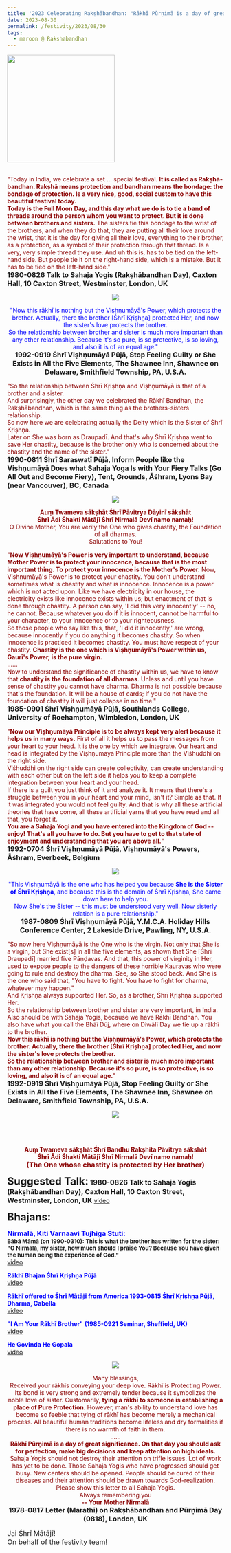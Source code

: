 ```yaml
---
title: '2023 Celebrating Rakṣhābandhan: "Rākhī Pūrṇimā is a day of great significance. On that day you should ask for perfection, make big decisions, and keep attention on high ideals." '
date: 2023-08-30
permalink: /festivity/2023/08/30
tags:
  - maroon @ Rakshabandhan
---
```


<div style="text-align: left"><img src="/images/image1.png" width="250" /></div><br>

<p>
<font color="DarkRed">"Today in India, we celebrate a set ... special festival. <b>It is called as Rakṣhā-bandhan. Rakṣhā means protection and bandhan means the bondage: the bondage of protection. Is a very nice, good, social custom to have this beautiful festival today.<br>
Today is the Full Moon Day, and this day what we do is to tie a band of threads around the person whom you want to protect. But it is done between brothers and sisters.</b> The sisters tie this bondage to the wrist of the brothers, and when they do that, they are putting all their love around the wrist, that it is the day for giving all their love, everything to their brother, as a protection, as a symbol of their protection through that thread. Is a very, very simple thread they use. And uh this is, has to be tied on the left-hand side. But people tie it on the right-hand side, which is a mistake. But it has to be tied on the left-hand side."</font><br>
<font size="+0"><b>1980-0826 Talk to Sahaja Yogis (Rakṣhābandhan Day), Caxton Hall, 10 Caxton Street, Westminster, London, UK</b></font>
</p>

<div style="text-align: center"><img src="/images/image1210.png" /></div>

<p style="text-align:center;">
<font color="blue">"Now this rākhī is nothing but the Viṣhṇumāyā's Power, which protects the brother. Actually, there the brother [Śhrī Kṛiṣhṇa] protected Her, and now the sister's love protects the brother.<br>
So the relationship between brother and sister is much more important than any other relationship. Because it's so pure, is so protective, is so loving, and also it is of an equal age."</font><br>
<font size="+0"><b>1992-0919 Śhrī Viṣhṇumāyā Pūjā, Stop Feeling Guilty or She Exists in All the Five Elements, The Shawnee Inn, Shawnee on Delaware, Smithfield Township, PA, U.S.A.</b></font>
</p>

<p>
<font color="DarkRed">"So the relationship between Śhrī Kṛiṣhṇa and Viṣhṇumāyā is that of a brother and a sister.<br>
And surprisingly, the other day we celebrated the Rākhī Bandhan, the Rakṣhābandhan, which is the same thing as the brothers-sisters relationship.<br>
So now here we are celebrating actually the Deity which is the Sister of Śhrī Kṛiṣhṇa.<br>
Later on She was born as Draupadī. And that's why Śhrī Kṛiṣhṇa went to save Her chastity, because is the brother only who is concerned about the chastity and the name of the sister."</font><br>
<font size="+0"><b>1990-0811 Śhrī Saraswatī Pūjā, Inform People like the Viṣhṇumāyā Does what Sahaja Yoga Is with Your Fiery Talks (Go All Out and Become Fiery), Tent, Grounds, Āśhram, Lyons Bay (near Vancouver), BC, Canada</b></font>
</p>

<div style="text-align: center"><img src="/images/image1211.png" /></div>

<p style="color:DarkRed; text-align:center;">
<b>Auṃ Twameva sākṣhāt Śhrī Pāvitrya Dāyinī sākshāt<br>
Śhrī Ādi Śhakti Mātājī Śhrī Nirmalā Devī namo namaḥ!</b><br>
O Divine Mother, You are verily the One who gives chastity, the Foundation of all dharmas.<br>
Salutations to You!<br>
</p>

<p>
<font color="DarkRed">"<b>Now Viṣhṇumāyā's Power is very important to understand, because Mother Power is to protect your innocence, because that is the most important thing. To protect your innocence is the Mother's Power.</b> Now, Viṣhṇumāyā's Power is to protect your chastity. You don't understand sometimes what is chastity and what is innocence. Innocence is a power which is not acted upon. Like we have electricity in our house, the electricity exists like innocence exists within us; but enactment of that is done through chastity. A person can say, 'I did this very innocently' -- no, he cannot. Because whatever you do if it is innocent, cannot be harmful to your character, to your innocence or to your righteousness.<br>
So those people who say like this, that, 'I did it innocently,' are wrong, because innocently if you do anything it becomes chastity. So when innocence is practiced it becomes chastity. You must have respect of your chastity. <b>Chastity is the one which is Viṣhṇumāyā's Power within us, Gaurī's Power, is the pure virgin.</b><br>
......<br>
Now to understand the significance of chastity within us, we have to know that <b>chastity is the foundation of all dharmas</b>. Unless and until you have sense of chastity you cannot have dharma. Dharma is not possible because that's the foundation. It will be a house of cards; if you do not have the foundation of chastity it will just collapse in no time."</font><br>
<font size="+0"><b>1985-0901 Śhrī Viṣhṇumāyā Pūjā, Southlands College, University of Roehampton, Wimbledon, London, UK</b></font>
</p>

<p>
<font color="DarkRed">"<b>Now our Viṣhṇumāyā Principle is to be always kept very alert because it helps us in many ways.</b> First of all it helps us to pass the messages from your heart to your head. It is the one by which we integrate. Our heart and head is integrated by the Viṣhṇumāyā Principle more than the Viśhuddhi on the right side.<br>
Viśhuddhi on the right side can create collectivity, can create understanding with each other but on the left side it helps you to keep a complete integration between your heart and your head.<br>
If there is a guilt you just think of it and analyze it. It means that there's a struggle between you in your heart and your mind, isn't it? Simple as that. If it was integrated you would not feel guilty. And that is why all these artificial theories that have come, all these artificial yarns that you have read and all that, you forget it.<br>
<b>You are a Sahaja Yogi and you have entered into the Kingdom of God -- enjoy! That's all you have to do. But you have to get to that state of enjoyment and understanding that you are above all.</b>"</font><br>
<font size="+0"><b>1992-0704 Śhrī Viṣhṇumāyā Pūjā, Viṣhṇumāyā's Powers, Āśhram, Everbeek, Belgium</b></font>
</p>

<div style="text-align: center"><img src="/images/image1212.png" /></div>

<p style="text-align:center;">
<font color="blue">"This Viṣhṇumāyā is the one who has helped you because <b>She is the Sister of Śhrī Kṛiṣhṇa</b>, and because this is the domain of Śhrī Kṛiṣhṇa, She came down here to help you.<br>
Now She's the Sister -- this must be understood very well. Now sisterly relation is a pure relationship."</font><br>
<font size="+0"><b>1987-0809 Śhrī Viṣhṇumāyā Pūjā, Y.M.C.A. Holiday Hills Conference Center, 2 Lakeside Drive, Pawling, NY, U.S.A.</b></font>
</p>

<p>
<font color="DarkRed">"So now here Viṣhṇumāyā is the One who is the virgin. Not only that She is a virgin, but She exist[s] in all the five elements, as shown that She [Śhrī Draupadī] married five Pāṇḍavas. And that, this power of virginity in Her, used to expose people to the dangers of these horrible Kauravas who were going to rule and destroy the dharma. See, so She stood back. And She is the one who said that, "You have to fight. You have to fight for dharma, whatever may happen."<br>
And Kṛiṣhṇa always supported Her. So, as a brother, Śhrī Kṛiṣhṇa supported Her.<br>
So the relationship between brother and sister are very important, in India. Also should be with Sahaja Yogis, because we have Rākhī Bandhan. You also have what you call the Bhāī Dūj, where on Diwālī Day we tie up a rākhī to the brother.<br>
<b>Now this rākhī is nothing but the Viṣhṇumāyā's Power, which protects the brother. Actually, there the brother [Śhrī Kṛiṣhṇa] protected Her, and now the sister's love protects the brother.<br>
So the relationship between brother and sister is much more important than any other relationship. Because it's so pure, is so protective, is so loving, and also it is of an equal age.</b>"</font><br>
<font size="+0"><b>1992-0919 Śhrī Viṣhṇumāyā Pūjā, Stop Feeling Guilty or She Exists in All the Five Elements, The Shawnee Inn, Shawnee on Delaware, Smithfield Township, PA, U.S.A.</b></font>
</p>

<div style="text-align: center"><img src="/images/image1213.png" /></div>

<p style="text-align:center;">
<font color="DarkRed"><b></b></font><br>
<font size="+0"><b></b></font><br>
<br>
<font color="DarkRed"><b>Auṃ Twameva sākṣhāt Śhrī Bandhu Rakṣhita Pāvitrya sākshāt<br>
Śhrī Ādi Śhakti Mātājī Śhrī Nirmalā Devī namo namaḥ!</b><br>
<font size="+0"><b>(The One whose chastity is protected by Her brother)</b></font></font>
</p>

<font size="+2"><b>Suggested Talk:</b></font> 
<font size="+0"><b>1980-0826 Talk to Sahaja Yogis (Rakṣhābandhan Day), Caxton Hall, 10 Caxton Street, Westminster, London, UK</b></font>
<a href="https://youtu.be/0naaUAYv1go"> video</a><br>

<font size="+2"><b>Bhajans:</b></font>

<p>
<font size="+0"><font color="blue"><b>Nirmalā, Kiti Varnaavi Tujhiga Stuti:</b></font></font><br>
<font size="-1"><b>Bābā Māmā (on 1990-0310): This is what the brother has written for the sister:<br>
"O Nirmalā, my sister, how much should I praise You? Because You have given the human being the experience of God."</b></font><br>
<a href="https://seven-teams.github.io/Videos_Links.html">video</a>
</p>

<p>
<font color="blue"><b>Rākhī Bhajan Śhrī Kṛiṣhṇa Pūjā</b></font><br>
<a href="https://seven-teams.github.io/Videos_Links.html">video</a>
</p>

<p>
<font color="blue"><b>Rākhī offered to Śhrī Mātājī from America 1993-0815 Śhrī Kṛiṣhṇa Pūjā, Dharma, Cabella</b></font><br>
<a href="https://seven-teams.github.io/Videos_Links.html">video</a>
</p>

<p>
<font color="blue"><b>"I Am Your Rākhī Brother" (1985-0921 Seminar, Sheffield, UK)</b></font><br>
<a href="https://seven-teams.github.io/Videos_Links.html">video</a>
</p>

<p>
<font color="blue"><b>He Govinda He Gopala</b></font><br>
<a href="https://seven-teams.github.io/Videos_Links.html">video</a>
</p>

<div style="text-align: center"><img src="/images/image1214.png" /></div>

<p style="text-align:center;">
<font color="DarkRed">Many blessings,<br>
Received your rākhīs conveying your deep love. Rākhī is Protecting Power. Its bond is very strong and extremely tender because it symbolizes the noble love of sister. Customarily, <b>tying a rākhī to someone is establishing a place of Pure Protection</b>. However, man's ability to understand love has become so feeble that tying of rākhī has become merely a mechanical process. All beautiful human traditions become lifeless and dry formalities if there is no warmth of faith in them.<br>
......<br>
<b>Rākhī Pūrṇimā is a day of great significance. On that day you should ask for perfection, make big decisions and keep attention on high ideals.</b> Sahaja Yogis should not destroy their attention on trifle issues. Lot of work has yet to be done. Those Sahaja Yogis who have progressed should get busy. New centers should be opened. People should be cured of their diseases and their attention should be drawn towards God-realization.<br>
Please show this letter to all Sahaja Yogis.<br>
Always remembering you<br>
<b>-- Your Mother Nirmalā</b></font><br>
<font size="+0"><b>1978-0817 Letter (Marathi) on Rakṣhābandhan and Pūrṇimā Day (0818), London, UK</b></font>
</p>

<p>
<font size="+0">Jai Śhrī Mātājī!<br>
On behalf of the festivity team!</font>
</p>